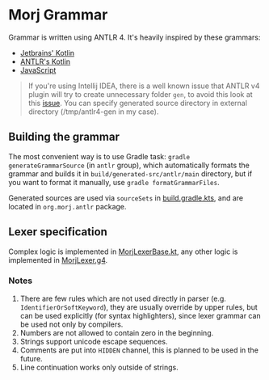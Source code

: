 # Morj Grammar

Grammar is written using ANTLR 4. It's heavily inspired by these grammars:

- [Jetbrains' Kotlin](https://github.com/Kotlin/kotlin-spec/tree/release/grammar/src/main/antlr)
- [ANTLR's Kotlin](https://github.com/antlr/grammars-v4/tree/7d6622d23d67fa7ff77091bbd055bd70ce53049b/kotlin/kotlin)
- [JavaScript](https://github.com/antlr/grammars-v4/tree/7d6622d23d67fa7ff77091bbd055bd70ce53049b/javascript/javascript)

> If you're using Intellij IDEA, there is a well known issue that ANTLR v4 plugin will try to
> create unnecessary folder `gen`, to avoid this look at
> this [issue](https://github.com/antlr/intellij-plugin-v4/issues/491).
> You can specify generated source directory in external directory (/tmp/antlr4-gen in my case).

## Building the grammar

The most convenient way is to use Gradle task: `gradle generateGrammarSource` (in `antlr` group),
which automatically formats the grammar and builds it in `build/generated-src/antlr/main` directory,
but if you want to format it manually, use `gradle formatGrammarFiles`.

Generated sources are used via `sourceSets` in [build.gradle.kts](../../../build.gradle.kts),
and are located in `org.morj.antlr` package.

## Lexer specification

Complex logic is implemented in [MorjLexerBase.kt](../kotlin/org/morj/antlr/MorjLexerBase.kt), any other
logic is implemented in [MorjLexer.g4](MorjLexer.g4).

### Notes

1. There are few rules which are not used directly in parser (e.g. `IdentifierOrSoftKeyword`), they
   are usually override by upper rules, but can be used explicitly (for syntax highlighters), since
   lexer grammar can be used not only by compilers.
2. Numbers are not allowed to contain zero in the beginning.
3. Strings support unicode escape sequences.
4. Comments are put into `HIDDEN` channel, this is planned to be used in the future.
5. Line continuation works only outside of strings.
